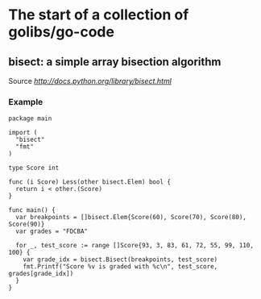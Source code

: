 # The start of a collection of golibs/go-code

## bisect: a simple array bisection algorithm

Source *http://docs.python.org/library/bisect.html*

### Example

    package main

    import (
      "bisect"
      "fmt"
    )

    type Score int

    func (i Score) Less(other bisect.Elem) bool {
      return i < other.(Score)
    }

    func main() {
      var breakpoints = []bisect.Elem{Score(60), Score(70), Score(80), Score(90)}
      var grades = "FDCBA"

      for _, test_score := range []Score{93, 3, 83, 61, 72, 55, 99, 110, 100} {
        var grade_idx = bisect.Bisect(breakpoints, test_score)
        fmt.Printf("Score %v is graded with %c\n", test_score, grades[grade_idx])
      }
    }
